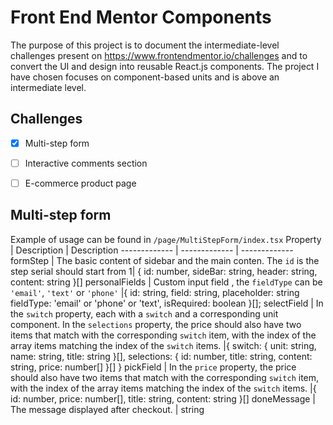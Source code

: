 # Front End Mentor Components

The purpose of this project is to document the intermediate-level challenges present on https://www.frontendmentor.io/challenges and to convert the UI and design into reusable React.js components. The project I have chosen focuses on component-based units and is above an intermediate level.


## Challenges

- [x] Multi-step form 
- [ ] Interactive comments section
- [ ] E-commerce product page


## Multi-step form 

Example of usage can be found in `/page/MultiStepForm/index.tsx` 
Property  | Description  | Description 
------------- | ------------- | ------------- 
formStep  | The basic content of sidebar and the main conten. The `id`  is the step serial should start from 1| { id: number, sideBar: string, header: string, content: string }[]
personalFields | Custom input field , the `fieldType` can be `'email'`, `'text'` or `'phone'` |{ id: string, field: string, placeholder: string fieldType: 'email' or 'phone' or 'text', isRequired: boolean }[];
selectField  |  In the `switch` property, each with a `switch` and a corresponding unit component. In the `selections` property, the price should also have two items that match with the corresponding `switch` item, with the index of the array items matching the index of the `switch` items. |{ switch: { unit: string, name: string, title: string }[], selections: { id: number, title: string, content: string, price: number[] }[] }
pickField  | In the `price` property, the price should also have two items that match with the corresponding `switch` item, with the index of the array items matching the index of the `switch` items. |{ id: number, price: number[], title: string, content: string }[]
doneMessage | The message displayed after checkout. | string











